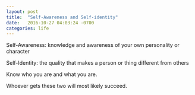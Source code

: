 ```yaml
---
layout: post
title:  "Self-Awareness and Self-identity"
date:   2016-10-27 04:03:24 -0700
categories: life
---
```


Self-Awareness: knowledge and awareness of your own personality or character

Self-Identity: the quality that makes a person or thing different from others

Know who you are and what you are.

Whoever gets these two will most likely succeed.